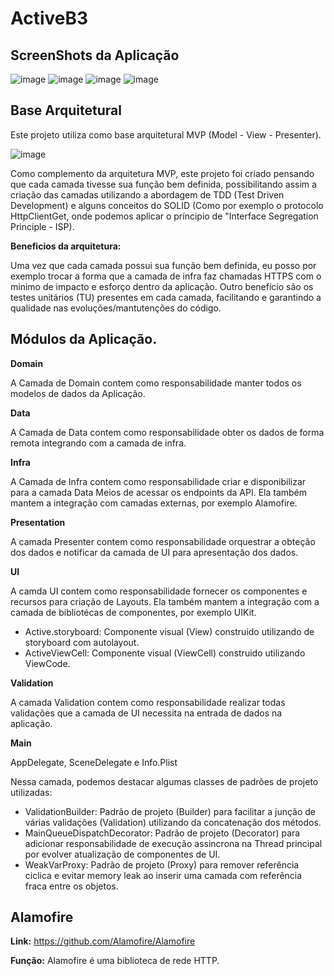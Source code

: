 # ActiveB3

## ScreenShots da Aplicação

![image](https://i.ibb.co/BLmn7TT/Active-B3-1.png)
![image](https://i.ibb.co/mHdXrfD/1.png)
![image](https://i.ibb.co/cwZNhv1/2.png)
![image](https://i.ibb.co/f174KXK/3.png)

## Base Arquitetural


Este projeto utiliza como base arquitetural MVP (Model - View - Presenter). 

![image](https://i.ibb.co/6gqzZhk/Active-B3-Clean-Architecture-drawio-1.png)

Como complemento da arquitetura MVP, este projeto foi criado pensando que cada camada tivesse sua função bem definida, possibilitando assim a criação das camadas utilizando a abordagem de TDD (Test Driven Development) e alguns conceitos do SOLID (Como por exemplo o protocolo HttpClientGet, onde podemos aplicar o príncipio de "Interface Segregation Principle - ISP).

**Beneficios da arquitetura:**

Uma vez que cada camada possui sua função bem definida, eu posso por exemplo trocar a forma que a camada de infra faz chamadas HTTPS com o minimo de impacto e esforço dentro da aplicação. Outro benefício são os testes unitários (TU) presentes em cada camada, facilitando e garantindo a qualidade nas evoluções/mantutenções do código.


## Módulos da Aplicação. 


**Domain**

A Camada de Domain contem como responsabilidade manter todos os modelos de dados da Aplicação. 

**Data**

A Camada de Data contem como responsabilidade obter os dados de forma remota integrando com a camada de infra.

**Infra**

A Camada de Infra contem como responsabilidade criar e disponibilizar para a camada Data Meios de acessar os endpoints da API. Ela também mantem a integração com camadas externas, por exemplo Alamofire.

**Presentation**

A camada Presenter contem como responsabilidade orquestrar a obteção dos dados e notificar da camada de UI para apresentação dos dados.

**UI**

A camda UI contem como responsabilidade fornecer os componentes e recursos para criação de Layouts. Ela também mantem a integração com a camada de bibliotécas de componentes, por exemplo UIKit.

- Active.storyboard: Componente visual (View) construido utilizando de storyboard com autolayout.
- ActiveViewCell: Componente visual (ViewCell) construido utilizando ViewCode.

**Validation**

A camada Validation contem como responsabilidade realizar todas validações que a camada de UI necessita na entrada de dados na aplicação.

**Main**

AppDelegate, SceneDelegate e Info.Plist

Nessa camada, podemos destacar algumas classes de padrões de projeto utilizadas:

- ValidationBuilder: Padrão de projeto (Builder) para facilitar a junção de várias validações (Validation) utilizando da concatenação dos métodos.
- MainQueueDispatchDecorator: Padrão de projeto (Decorator) para adicionar responsabilidade de execução assincrona na Thread principal por evolver atualização de componentes de UI.
- WeakVarProxy: Padrão de projeto (Proxy) para remover referência ciclica e evitar memory leak ao inserir uma camada com referência fraca entre os objetos.

## Alamofire

**Link:** https://github.com/Alamofire/Alamofire

**Função:** Alamofire é uma biblioteca de rede HTTP.


